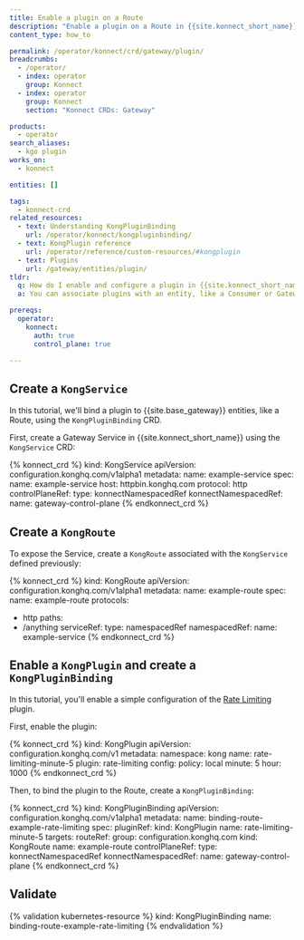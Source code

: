 ```yaml
---
title: Enable a plugin on a Route
description: "Enable a plugin on a Route in {{site.konnect_short_name}} using the KongPlugin and KongPluginBinding CRDs and configure it for use with your control plane."
content_type: how_to

permalink: /operator/konnect/crd/gateway/plugin/
breadcrumbs:
  - /operator/
  - index: operator
    group: Konnect
  - index: operator
    group: Konnect
    section: "Konnect CRDs: Gateway"

products:
  - operator
search_aliases:
  - kgo plugin
works_on:
  - konnect

entities: []

tags:
  - konnect-crd
related_resources:
  - text: Understanding KongPluginBinding
    url: /operator/konnect/kongpluginbinding/
  - text: KongPlugin reference
    url: /operator/reference/custom-resources/#kongplugin
  - text: Plugins
    url: /gateway/entities/plugin/
tldr:
  q: How do I enable and configure a plugin in {{site.konnect_short_name}} that's associated with another entity using KGO?
  a: You can associate plugins with an entity, like a Consumer or Gateway Service, in {{site.konnect_short_name}}. To do this with KGO, you must create a `KongPlugin` and use `KongPluginBinding` to associate it with another entity.

prereqs:
  operator:
    konnect:
      auth: true
      control_plane: true

---
```


## Create a `KongService` 
 
In this tutorial, we'll bind a plugin to {{site.base_gateway}} entities, like a Route, using the `KongPluginBinding` CRD. 

First, create a Gateway Service in {{site.konnect_short_name}} using the `KongService` CRD:

<!-- vale off -->
{% konnect_crd %}
kind: KongService
apiVersion: configuration.konghq.com/v1alpha1
metadata:
  name: example-service
spec:
  name: example-service
  host: httpbin.konghq.com
  protocol: http
  controlPlaneRef:
    type: konnectNamespacedRef
    konnectNamespacedRef:
      name: gateway-control-plane
{% endkonnect_crd %}
<!-- vale on -->

## Create a `KongRoute`

To expose the Service, create a `KongRoute` associated with the `KongService` defined previously:

<!-- vale off -->
{% konnect_crd %}
kind: KongRoute
apiVersion: configuration.konghq.com/v1alpha1
metadata:
  name: example-route
spec:
  name: example-route
  protocols:
  - http
  paths:
  - /anything
  serviceRef:
    type: namespacedRef
    namespacedRef:
      name: example-service
{% endkonnect_crd %}
<!-- vale on -->

## Enable a `KongPlugin` and create a `KongPluginBinding`

In this tutorial, you'll enable a simple configuration of the [Rate Limiting](/plugins/rate-limiting/) plugin. 

First, enable the plugin:

<!-- vale off -->
{% konnect_crd %}
kind: KongPlugin
apiVersion: configuration.konghq.com/v1
metadata:
  namespace: kong
  name: rate-limiting-minute-5
plugin: rate-limiting
config:
  policy: local
  minute: 5
  hour: 1000
{% endkonnect_crd %}
<!-- vale on -->

Then, to bind the plugin to the Route, create a `KongPluginBinding`:

<!-- vale off -->
{% konnect_crd %}
kind: KongPluginBinding
apiVersion: configuration.konghq.com/v1alpha1
metadata:
  name: binding-route-example-rate-limiting
spec:
  pluginRef:
    kind: KongPlugin
    name: rate-limiting-minute-5
  targets:
    routeRef:
      group: configuration.konghq.com
      kind: KongRoute
      name: example-route
  controlPlaneRef:
    type: konnectNamespacedRef
    konnectNamespacedRef:
      name: gateway-control-plane
{% endkonnect_crd %}
<!-- vale on -->

## Validate

<!-- vale off -->
{% validation kubernetes-resource %}
kind: KongPluginBinding
name: binding-route-example-rate-limiting
{% endvalidation %}
<!-- vale on -->